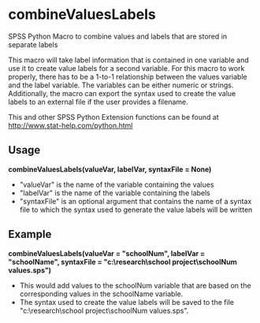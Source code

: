 # combineValuesLabels

SPSS Python Macro to combine values and labels that are stored in separate labels

This macro will take label information that is contained in one variable and use it to create value labels for a second variable. For this macro to work properly, there has to be a 1-to-1 relationship between the values variable and the label variable. The variables can be either numeric or strings. Additionally, the macro can export the syntax used to create the value labels to an external file if the user provides a filename.

This and other SPSS Python Extension functions can be found at http://www.stat-help.com/python.html

## Usage
**combineValuesLabels(valueVar, labelVar, syntaxFile = None)** 
* "valueVar" is the name of the variable containing the values
* "labelVar" is the name of the variable containing the labels
* "syntaxFile" is an optional argument that contains the name of a syntax file to which the syntax used to generate the value labels will be written

## Example
**combineValuesLabels(valueVar = "schoolNum", labelVar = "schoolName", 
    syntaxFile = "c:\research\school project\schoolNum values.sps")** 
* This would add values to the schoolNum variable that are based on the corresponding values in the schoolName variable. 
* The syntax used to create the value labels will be saved to the file "c:\research\school project\schoolNum values.sps".
